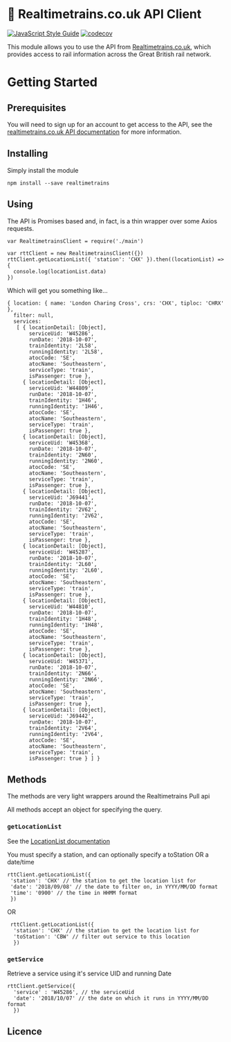 # 🚆 Realtimetrains.co.uk API Client
[![JavaScript Style Guide](https://img.shields.io/badge/code_style-standard-brightgreen.svg)](https://standardjs.com) [![codecov](https://codecov.io/gh/naxxfish/realtimetrains-api/branch/master/graph/badge.svg)](https://codecov.io/gh/naxxfish/realtimetrains-api)

This module allows you to use the API from [Realtimetrains.co.uk](https://realtimetrains.co.uk), which provides access to rail information across the Great British rail network.

# Getting Started

## Prerequisites
You will need to sign up for an account to get access to the API, see the [realtimetrains.co.uk API documentation](http://www.realtimetrains.co.uk/api) for more information.  

## Installing

Simply install the module

    npm install --save realtimetrains


## Using

The API is Promises based and, in fact, is a thin wrapper over some Axios requests.  

```
var RealtimetrainsClient = require('./main')

var rttClient = new RealtimetrainsClient({})
rttClient.getLocationList({ 'station': 'CHX' }).then((locationList) => {
  console.log(locationList.data)
})

```
Which will get you something like...
```
{ location: { name: 'London Charing Cross', crs: 'CHX', tiploc: 'CHRX' },
  filter: null,
  services:
   [ { locationDetail: [Object],
       serviceUid: 'W45286',
       runDate: '2018-10-07',
       trainIdentity: '2L58',
       runningIdentity: '2L58',
       atocCode: 'SE',
       atocName: 'Southeastern',
       serviceType: 'train',
       isPassenger: true },
     { locationDetail: [Object],
       serviceUid: 'W44809',
       runDate: '2018-10-07',
       trainIdentity: '1H46',
       runningIdentity: '1H46',
       atocCode: 'SE',
       atocName: 'Southeastern',
       serviceType: 'train',
       isPassenger: true },
     { locationDetail: [Object],
       serviceUid: 'W45368',
       runDate: '2018-10-07',
       trainIdentity: '2N60',
       runningIdentity: '2N60',
       atocCode: 'SE',
       atocName: 'Southeastern',
       serviceType: 'train',
       isPassenger: true },
     { locationDetail: [Object],
       serviceUid: 'J69441',
       runDate: '2018-10-07',
       trainIdentity: '2V62',
       runningIdentity: '2V62',
       atocCode: 'SE',
       atocName: 'Southeastern',
       serviceType: 'train',
       isPassenger: true },
     { locationDetail: [Object],
       serviceUid: 'W45287',
       runDate: '2018-10-07',
       trainIdentity: '2L60',
       runningIdentity: '2L60',
       atocCode: 'SE',
       atocName: 'Southeastern',
       serviceType: 'train',
       isPassenger: true },
     { locationDetail: [Object],
       serviceUid: 'W44810',
       runDate: '2018-10-07',
       trainIdentity: '1H48',
       runningIdentity: '1H48',
       atocCode: 'SE',
       atocName: 'Southeastern',
       serviceType: 'train',
       isPassenger: true },
     { locationDetail: [Object],
       serviceUid: 'W45371',
       runDate: '2018-10-07',
       trainIdentity: '2N66',
       runningIdentity: '2N66',
       atocCode: 'SE',
       atocName: 'Southeastern',
       serviceType: 'train',
       isPassenger: true },
     { locationDetail: [Object],
       serviceUid: 'J69442',
       runDate: '2018-10-07',
       trainIdentity: '2V64',
       runningIdentity: '2V64',
       atocCode: 'SE',
       atocName: 'Southeastern',
       serviceType: 'train',
       isPassenger: true } ] }
```
## Methods

The methods are very light wrappers around the Realtimetrains Pull api

All methods accept an object for specifying the query.

### ```getLocationList```
See the [LocationList documentation](http://www.realtimetrains.co.uk/api/pull/locationlist)

You must specify a station, and can optionally specify a toStation OR a date/time

    rttClient.getLocationList({
     'station': 'CHX' // the station to get the location list for
     'date': '2018/09/08' // the date to filter on, in YYYY/MM/DD format
     'time': '0900' // the time in HHMM format
     })

OR

     rttClient.getLocationList({
      'station': 'CHX' // the station to get the location list for
      'toStation': 'CBW' // filter out service to this location
      })

### ```getService```
Retrieve a service using it's service UID and running Date

    rttClient.getService({
      'service' : 'W45286', // the serviceUid
      'date': '2018/10/07' // the date on which it runs in YYYY/MM/DD format
      })

## Licence
